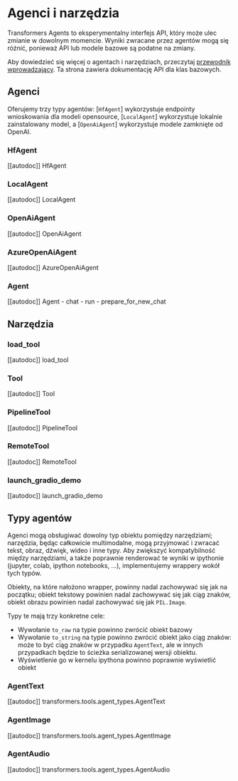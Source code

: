 <!--Copyright 2023 The HuggingFace Team. All rights reserved.

Licensed under the Apache License, Version 2.0 (the "License"); you may not use this file except in compliance with
the License. You may obtain a copy of the License at

http://www.apache.org/licenses/LICENSE-2.0

Unless required by applicable law or agreed to in writing, software distributed under the License is distributed on
an "AS IS" BASIS, WITHOUT WARRANTIES OR CONDITIONS OF ANY KIND, either express or implied. See the License for the
specific language governing permissions and limitations under the License.

⚠️ Note that this file is in Markdown but contain specific syntax for our doc-builder (similar to MDX) that may not be
rendered properly in your Markdown viewer.

-->

# Agenci i narzędzia

<Tip warning={true}>

Transformers Agents to eksperymentalny interfejs API, który może ulec zmianie w dowolnym momencie. Wyniki zwracane przez agentów mogą się różnić, ponieważ API lub modele bazowe są podatne na zmiany.

</Tip>

Aby dowiedzieć się więcej o agentach i narzędziach, przeczytaj [przewodnik wprowadzający](../transformers_agents). Ta strona zawiera dokumentację API dla klas bazowych.

## Agenci

Oferujemy trzy typy agentów: [`HfAgent`] wykorzystuje endpointy wnioskowania dla modeli opensource, [`LocalAgent`] wykorzystuje lokalnie zainstalowany model, a [`OpenAiAgent`] wykorzystuje modele zamknięte od OpenAI.

### HfAgent

[[autodoc]] HfAgent

### LocalAgent

[[autodoc]] LocalAgent

### OpenAiAgent

[[autodoc]] OpenAiAgent

### AzureOpenAiAgent

[[autodoc]] AzureOpenAiAgent

### Agent

[[autodoc]] Agent
    - chat
    - run
    - prepare_for_new_chat

## Narzędzia

### load_tool

[[autodoc]] load_tool

### Tool

[[autodoc]] Tool

### PipelineTool

[[autodoc]] PipelineTool

### RemoteTool

[[autodoc]] RemoteTool

### launch_gradio_demo

[[autodoc]] launch_gradio_demo

## Typy agentów

Agenci mogą obsługiwać dowolny typ obiektu pomiędzy narzędziami; narzędzia, będąc całkowicie multimodalne, mogą przyjmować i zwracać tekst, obraz, dźwięk, wideo i inne typy. Aby zwiększyć kompatybilność między narzędziami, a także poprawnie renderować te wyniki w ipythonie (jupyter, colab, ipython notebooks, ...), implementujemy wrappery wokół tych typów.

Obiekty, na które nałożono wrapper, powinny nadal zachowywać się jak na początku; obiekt tekstowy powinien nadal zachowywać się jak ciąg znaków, obiekt obrazu powinien nadal zachowywać się jak `PIL.Image`.

Typy te mają trzy konkretne cele:

- Wywołanie `to_raw` na typie powinno zwrócić obiekt bazowy
- Wywołanie `to_string` na typie powinno zwrócić obiekt jako ciąg znaków: może to być ciąg znaków w przypadku `AgentText`, ale w innych przypadkach będzie to ścieżka serializowanej wersji obiektu.
- Wyświetlenie go w kernelu ipythona powinno poprawnie wyświetlić obiekt

### AgentText

[[autodoc]] transformers.tools.agent_types.AgentText

### AgentImage

[[autodoc]] transformers.tools.agent_types.AgentImage

### AgentAudio

[[autodoc]] transformers.tools.agent_types.AgentAudio
